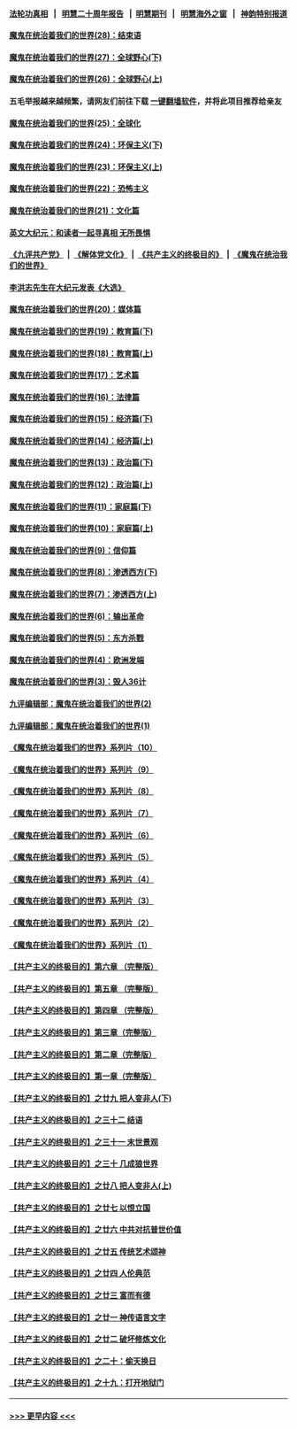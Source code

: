 #### [法轮功真相](https://github.com/gfw-breaker/truth/blob/master/README.md?t=0) &nbsp;&nbsp;|&nbsp;&nbsp; [明慧二十周年报告](https://github.com/gfw-breaker/mh-reports/blob/master/README.md?t=0) &nbsp;&nbsp;|&nbsp;&nbsp;[明慧期刊](https://github.com/gfw-breaker/mh-qikan) &nbsp;&nbsp;|&nbsp;&nbsp; [明慧海外之窗](https://github.com/gfw-breaker/mh-news/blob/master/README.md?t=0) &nbsp;&nbsp;|&nbsp;&nbsp; [神韵特别报道](https://github.com/gfw-breaker/mh-news/blob/master/shenyun.md?t=0)
#### [魔鬼在统治着我们的世界(28)：结束语](../pages/nsc422/n10936246.md?t=06121852) 
#### [魔鬼在统治着我们的世界(27)：全球野心(下)](../pages/nsc422/n10928319.md?t=06121852) 
#### [魔鬼在统治着我们的世界(26)：全球野心(上)](../pages/nsc422/n10900318.md?t=06121852) 
#### 五毛举报越来越频繁，请网友们前往下载 [一键翻墙软件](https://github.com/gfw-breaker/ssr-accounts)，并将此项目推荐给亲友
#### [魔鬼在统治着我们的世界(25)：全球化](../pages/nsc422/n10788205.md?t=06121852) 
#### [魔鬼在统治着我们的世界(24)：环保主义(下)](../pages/nsc422/n10695307.md?t=06121852) 
#### [魔鬼在统治着我们的世界(23)：环保主义(上)](../pages/nsc422/n10688613.md?t=06121852) 
#### [魔鬼在统治着我们的世界(22)：恐怖主义](../pages/nsc422/n10614727.md?t=06121852) 
#### [魔鬼在统治着我们的世界(21)：文化篇](../pages/nsc422/n10597706.md?t=06121852) 
#### [英文大纪元：和读者一起寻真相 无所畏惧](../pages/nsc422/n12542027.md?t=06121852) 
#### [《九评共产党》](https://github.com/begood0513/9ping.md/blob/master/README.md) &nbsp;|&nbsp; [《解体党文化》](../../../../jtdwh.md/blob/master/README.md)  &nbsp;|&nbsp; [《共产主义的终极目的》](../../../../gczydzjmd.md/blob/master/README.md) &nbsp;|&nbsp; [《魔鬼在统治我们的世界》](../../../../mgztzwmdsj.md/blob/master/README.md) 
#### [李洪志先生在大纪元发表《大选》](../pages/nsc422/n12534746.md?t=06121852) 
#### [魔鬼在统治着我们的世界(20)：媒体篇](../pages/nsc422/n10586579.md?t=06121852) 
#### [魔鬼在统治着我们的世界(19)：教育篇(下)](../pages/nsc422/n10564808.md?t=06121852) 
#### [魔鬼在统治着我们的世界(18)：教育篇(上)](../pages/nsc422/n10526970.md?t=06121852) 
#### [魔鬼在统治着我们的世界(17)：艺术篇](../pages/nsc422/n10499093.md?t=06121852) 
#### [魔鬼在统治着我们的世界(16)：法律篇](../pages/nsc422/n10485969.md?t=06121852) 
#### [魔鬼在统治着我们的世界(15)：经济篇(下)](../pages/nsc422/n10469975.md?t=06121852) 
#### [魔鬼在统治着我们的世界(14)：经济篇(上)](../pages/nsc422/n10457370.md?t=06121852) 
#### [魔鬼在统治着我们的世界(13)：政治篇(下)](../pages/nsc422/n10448270.md?t=06121852) 
#### [魔鬼在统治着我们的世界(12)：政治篇(上)](../pages/nsc422/n10444576.md?t=06121852) 
#### [魔鬼在统治着我们的世界(11)：家庭篇(下)](../pages/nsc422/n10440961.md?t=06121852) 
#### [魔鬼在统治着我们的世界(10)：家庭篇(上)](../pages/nsc422/n10435448.md?t=06121852) 
#### [魔鬼在统治着我们的世界(9)：信仰篇](../pages/nsc422/n10432159.md?t=06121852) 
#### [魔鬼在统治着我们的世界(8)：渗透西方(下)](../pages/nsc422/n10429603.md?t=06121852) 
#### [魔鬼在统治着我们的世界(7)：渗透西方(上)](../pages/nsc422/n10426013.md?t=06121852) 
#### [魔鬼在统治着我们的世界(6)：输出革命](../pages/nsc422/n10421536.md?t=06121852) 
#### [魔鬼在统治着我们的世界(5)：东方杀戮](../pages/nsc422/n10417707.md?t=06121852) 
#### [魔鬼在统治着我们的世界(4)：欧洲发端](../pages/nsc422/n10414890.md?t=06121852) 
#### [魔鬼在统治着我们的世界(3)：毁人36计](../pages/nsc422/n10411583.md?t=06121852) 
#### [九评编辑部：魔鬼在统治着我们的世界(2)](../pages/nsc422/n10410036.md?t=06121852) 
#### [九评编辑部：魔鬼在统治着我们的世界(1)](../pages/nsc422/n10406825.md?t=06121852) 
#### [《魔鬼在统治着我们的世界》系列片（10）](../pages/nsc422/n12292670.md?t=06121852) 
#### [《魔鬼在统治着我们的世界》系列片（9）](../pages/nsc422/n12290859.md?t=06121852) 
#### [《魔鬼在统治着我们的世界》系列片（8）](../pages/nsc422/n12287445.md?t=06121852) 
#### [《魔鬼在统治着我们的世界》系列片（7）](../pages/nsc422/n12283425.md?t=06121852) 
#### [《魔鬼在统治着我们的世界》系列片（6）](../pages/nsc422/n12282314.md?t=06121852) 
#### [《魔鬼在统治着我们的世界》系列片（5）](../pages/nsc422/n12281419.md?t=06121852) 
#### [《魔鬼在统治着我们的世界》系列片（4）](../pages/nsc422/n12274024.md?t=06121852) 
#### [《魔鬼在统治着我们的世界》系列片（3）](../pages/nsc422/n12271322.md?t=06121852) 
#### [《魔鬼在统治着我们的世界》系列片（2）](../pages/nsc422/n12269049.md?t=06121852) 
#### [《魔鬼在统治着我们的世界》系列片（1）](../pages/nsc422/n12267575.md?t=06121852) 
#### [【共产主义的终极目的】第六章 （完整版）](../pages/nsc422/n11428913.md?t=06121852) 
#### [【共产主义的终极目的】第五章 （完整版）](../pages/nsc422/n11428912.md?t=06121852) 
#### [【共产主义的终极目的】第四章 （完整版）](../pages/nsc422/n11428907.md?t=06121852) 
#### [【共产主义的终极目的】第三章（完整版）](../pages/nsc422/n11428848.md?t=06121852) 
#### [【共产主义的终极目的】第二章（完整版）](../pages/nsc422/n11428831.md?t=06121852) 
#### [【共产主义的终极目的】第一章（完整版）](../pages/nsc422/n11417651.md?t=06121852) 
#### [【共产主义的终极目的】之廿九 把人变非人(下)](../pages/nsc422/n11344140.md?t=06121852) 
#### [【共产主义的终极目的】之三十二 结语](../pages/nsc422/n11360535.md?t=06121852) 
#### [【共产主义的终极目的】之三十一 末世景观](../pages/nsc422/n11351129.md?t=06121852) 
#### [【共产主义的终极目的】之三十 几成狼世界](../pages/nsc422/n11348280.md?t=06121852) 
#### [【共产主义的终极目的】之廿八 把人变非人(上)](../pages/nsc422/n11340492.md?t=06121852) 
#### [【共产主义的终极目的】之廿七 以恨立国](../pages/nsc422/n11336944.md?t=06121852) 
#### [【共产主义的终极目的】之廿六 中共对抗普世价值](../pages/nsc422/n11324785.md?t=06121852) 
#### [【共产主义的终极目的】之廿五 传统艺术颂神](../pages/nsc422/n11296396.md?t=06121852) 
#### [【共产主义的终极目的】之廿四 人伦典范](../pages/nsc422/n11296397.md?t=06121852) 
#### [【共产主义的终极目的】之廿三 富而有德](../pages/nsc422/n11283598.md?t=06121852) 
#### [【共产主义的终极目的】之廿一 神传语言文字](../pages/nsc422/n11263265.md?t=06121852) 
#### [【共产主义的终极目的】之廿二 破坏修炼文化](../pages/nsc422/n11245728.md?t=06121852) 
#### [【共产主义的终极目的】之二十：偷天换日](../pages/nsc422/n11238846.md?t=06121852) 
#### [【共产主义的终极目的】之十九：打开地狱门](../pages/nsc422/n11206376.md?t=06121852) 

----
#### [ >>> 更早内容 <<< ](../indexes/nsc422-earlier.md)
